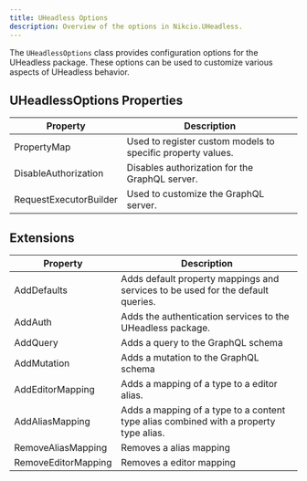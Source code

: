 ```yaml
---
title: UHeadless Options
description: Overview of the options in Nikcio.UHeadless.
---
```


The `UHeadlessOptions` class provides configuration options for the UHeadless package. These options can be used to customize various aspects of UHeadless behavior.

## UHeadlessOptions Properties

| Property                  | Description                                                                             |
|---------------------------|-----------------------------------------------------------------------------------------|
| PropertyMap               | Used to register custom models to specific property values.                             |
| DisableAuthorization      | Disables authorization for the GraphQL server.                                          |
| RequestExecutorBuilder    | Used to customize the GraphQL server.                                                   |

## Extensions

| Property               | Description                                                                                |
|------------------------|--------------------------------------------------------------------------------------------|
| AddDefaults            | Adds default property mappings and services to be used for the default queries.            |
| AddAuth                | Adds the authentication services to the UHeadless package.                                 |
| AddQuery               | Adds a query to the GraphQL schema                                                         |
| AddMutation            | Adds a mutation to the GraphQL schema                                                      |
| AddEditorMapping       | Adds a mapping of a type to a editor alias.                                                |
| AddAliasMapping        | Adds a mapping of a type to a content type alias combined with a property type alias.      |
| RemoveAliasMapping     | Removes a alias mapping                                                                    |
| RemoveEditorMapping    | Removes a editor mapping                                                                   |